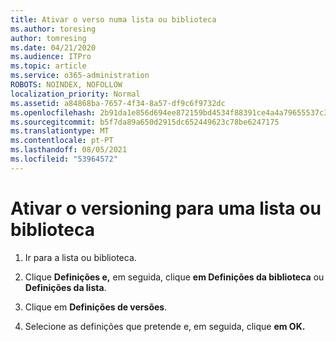 ```yaml
---
title: Ativar o verso numa lista ou biblioteca
ms.author: toresing
author: tomresing
ms.date: 04/21/2020
ms.audience: ITPro
ms.topic: article
ms.service: o365-administration
ROBOTS: NOINDEX, NOFOLLOW
localization_priority: Normal
ms.assetid: a84868ba-7657-4f34-8a57-df9c6f9732dc
ms.openlocfilehash: 2b91da1e856d694ee872159bd4534f88391ce4a4a79655537c3c69b1910d9b37
ms.sourcegitcommit: b5f7da89a650d2915dc652449623c78be6247175
ms.translationtype: MT
ms.contentlocale: pt-PT
ms.lasthandoff: 08/05/2021
ms.locfileid: "53964572"
---
```

# <a name="enable-versioning-for-a-list-or-library"></a>Ativar o versioning para uma lista ou biblioteca

1. Ir para a lista ou biblioteca.
    
2. Clique **Definições e,** em seguida, clique **em Definições da biblioteca** ou **Definições da lista**.
    
3. Clique em **Definições de versões**.
    
4. Selecione as definições que pretende e, em seguida, clique **em OK.**
    

